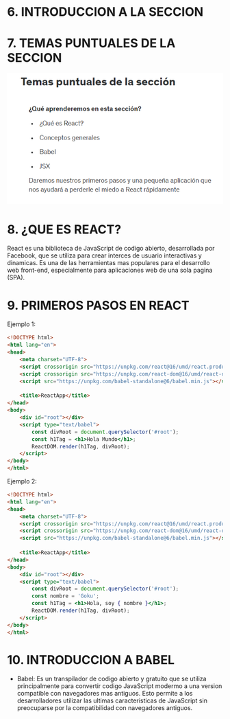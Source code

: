 # 6. INTRODUCCION A LA SECCION


# 7. TEMAS PUNTUALES DE LA SECCION

![](imagenes/1.PNG)

# 8. ¿QUE ES REACT?

React es una biblioteca de JavaScript de codigo abierto, desarrollada por Facebook, que se utiliza para crear interces de usuario interactivas y dinamicas. Es una de las herramientas mas populares para el desarrollo web front-end, especialmente para aplicaciones web de una sola pagina (SPA).

# 9. PRIMEROS PASOS EN REACT

Ejemplo 1:

```html
<!DOCTYPE html>
<html lang="en">
<head>
    <meta charset="UTF-8">
    <script crossorigin src="https://unpkg.com/react@16/umd/react.production.min.js"></script>
    <script crossorigin src="https://unpkg.com/react-dom@16/umd/react-dom.production.min.js"></script>
    <script src="https://unpkg.com/babel-standalone@6/babel.min.js"></script>

    <title>ReactApp</title>
</head>
<body>
    <div id="root"></div>
    <script type="text/babel">
        const divRoot = document.querySelector('#root');
        const h1Tag = <h1>Hola Mundo</h1>;
        ReactDOM.render(h1Tag, divRoot);
    </script>
</body>
</html>
```

Ejemplo 2:

```html
<!DOCTYPE html>
<html lang="en">
<head>
    <meta charset="UTF-8">
    <script crossorigin src="https://unpkg.com/react@16/umd/react.production.min.js"></script>
    <script crossorigin src="https://unpkg.com/react-dom@16/umd/react-dom.production.min.js"></script>
    <script src="https://unpkg.com/babel-standalone@6/babel.min.js"></script>

    <title>ReactApp</title>
</head>
<body>
    <div id="root"></div>
    <script type="text/babel">
        const divRoot = document.querySelector('#root');
        const nombre = 'Goku';
        const h1Tag = <h1>Hola, soy { nombre }</h1>;
        ReactDOM.render(h1Tag, divRoot);
    </script>
</body>
</html>
```

# 10. INTRODUCCION A BABEL

- Babel: Es un transpilador de codigo abierto y gratuito que se utiliza principalmente para convertir codigo JavaScript modermo a una version compatible con navegadores mas antiguos. Esto permite a los desarrolladores utilizar las ultimas caracteristicas de JavaScript sin preocuparse por la compatibilidad con navegadores antiguos.